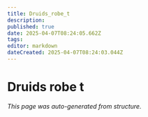 ```yaml
---
title: Druids_robe_t
description: 
published: true
date: 2025-04-07T08:24:05.662Z
tags: 
editor: markdown
dateCreated: 2025-04-07T08:24:03.044Z
---
```


# Druids robe t

*This page was auto-generated from structure.*